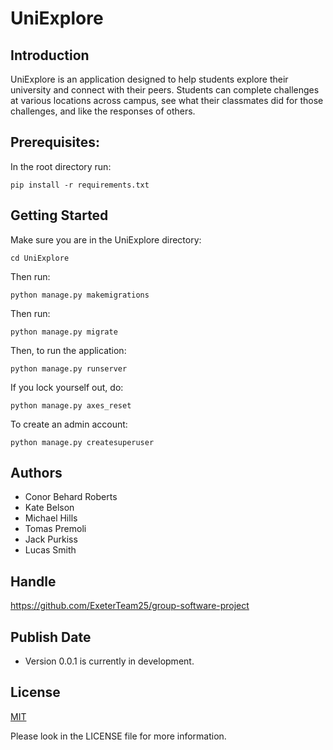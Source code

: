 # UniExplore

## Introduction

UniExplore is an application designed to help students explore their university and connect with their peers. Students can complete challenges at various locations across campus, see what their classmates did for those challenges, and like the responses of others.

## Prerequisites:
In the root directory run:

    pip install -r requirements.txt

## Getting Started

Make sure you are in the UniExplore directory:

    cd UniExplore
    
Then run:

    python manage.py makemigrations
    
Then run:

    python manage.py migrate
    
Then, to run the application:

    python manage.py runserver
    
If you lock yourself out, do:

    python manage.py axes_reset
    
To create an admin account:

    python manage.py createsuperuser
    
## Authors

- Conor Behard Roberts
- Kate Belson
- Michael Hills
- Tomas Premoli
- Jack Purkiss
- Lucas Smith

## Handle

https://github.com/ExeterTeam25/group-software-project

## Publish Date

- Version 0.0.1 is currently in development.

## License

[MIT](https://choosealicense.com/licenses/mit/)

Please look in the LICENSE file for more information.
